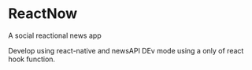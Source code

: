 # ReactNow
A social reactional news app

Develop using react-native and newsAPI DEv mode using a only of react hook function. 
